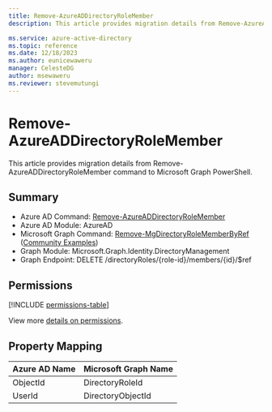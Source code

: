 ```yaml
---
title: Remove-AzureADDirectoryRoleMember
description: This article provides migration details from Remove-AzureADDirectoryRoleMember command to Microsoft Graph PowerShell.

ms.service: azure-active-directory
ms.topic: reference
ms.date: 12/18/2023
ms.author: eunicewaweru
manager: CelesteDG
author: msewaweru
ms.reviewer: stevemutungi
---
```


# Remove-AzureADDirectoryRoleMember

This article provides migration details from Remove-AzureADDirectoryRoleMember command to Microsoft Graph PowerShell.

## Summary

+ Azure AD Command: [Remove-AzureADDirectoryRoleMember](/powershell/module/azuread/remove-azureaddirectoryrolemember)
+ Azure AD Module: AzureAD
+ Microsoft Graph Command: [Remove-MgDirectoryRoleMemberByRef](/powershell/module/microsoft.graph.identity.directorymanagement/remove-mgdirectoryrolememberbyref) ([Community Examples](https://github.com/orgs/msgraph/discussions?discussions_q=Remove-MgDirectoryRoleMemberByRef))
+ Graph Module: Microsoft.Graph.Identity.DirectoryManagement
+ Graph Endpoint:  DELETE /directoryRoles/{role-id}/members/{id}/$ref

## Permissions

[!INCLUDE [permissions-table](~/graphref/api-reference/v1.0/includes/permissions/directoryrole-delete-member-permissions.md)]

View more [details on permissions](/graph/api/directoryrole-delete-member#permissions).

## Property Mapping

|Azure AD Name|Microsoft Graph Name|
|---|---|
|ObjectId|DirectoryRoleId|
|UserId|DirectoryObjectId|